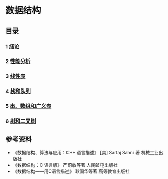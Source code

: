 # 数据结构

## 目录

### 1 [绪论](1%20绪论/index.html)

### 2 [性能分析](2%20性能分析/index.html)

### 3 [线性表](3%20线性表/index.html)

### 4 [栈和队列](4%20栈和队列/index.html)

### 5 [串、数组和广义表](5%20串、数组和广义表/index.html)

### 6 [树和二叉树](6%20树和二叉树/index.html)

## 参考资料

- 《数据结构、算法与应用：C++ 语言描述》 [美] Sartaj Sahni 著 机械工业出版社
- 《数据结构：C 语言版》 严蔚敏等著 人民邮电出版社
- 《数据结构——用C语言描述》 耿国华等著 高等教育出版社
